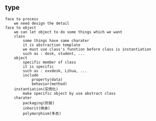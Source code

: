 ## type
	face to process
		we need design the detail
	face to object
		we can let object to do some things which we want
		class
			some things have same charater
			it is abstraction template
			we must use class's funntion before class is instantiation
			such as : desk, student, ...
		object 
			specific member of class
			it is specific
			such as : xxxdesk, Lihua, ...
			include
				property(data)
				behavior(method)
		instantiation(实例化)
			make specific object by use abstract class
		charater
			packaging(封装)
			inherit(继承)
			polymorphism(多态)
